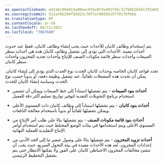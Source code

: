 ```yaml
---
ms.openlocfilehash: e42a0c994413a00eac931e0f3ed92f5bc31fb052b561793a03297b61adaf76c5
ms.sourcegitcommit: 511a76b204f93d23cf9f7a70059525f79170f6bb
ms.translationtype: HT
ms.contentlocale: ar-SA
ms.lasthandoff: 08/11/2021
ms.locfileid: "7067680"
---
```

يتم استخدام وظائف كانبان للأحداث حيث يجب إنشاء وظائف كانبان، فقط عند حدوث أحداث معينة. الأحداث التي تؤدي إلى تشغيل وظائف كانبان هذه هي أحداث سطر المبيعات وأحداث سطر قائمة مكونات الصنف للإنتاج وأحداث تجديد المخزون وأحداث سطر كانبان.

تحدد قواعد كانبان الخاصة بوحدات كانبان الحدث نوع الحدث الذي يؤدي إلى إنشاء كانبان. يمكن أن تحدث هذه المشغلات تلقائياً، عند تشغيل وظيفة دفعة، أو يدوياً حسب نوع الحدث وسياسة إنشاء كانبان للحدث.

- **أحداث بنود المبيعات** - يتم تشغيلها استناداً إلى خط المبيعات ويمكن أن تتضمن استخدام برنامج التحويلات النقدية لتوفير تواريخ تسليم أكثر دقة للعميل.

- **أحداث بنود كانبان** - يتم تشغيلها استناداً إلى وظائف كانبان ذات المستوى الأعلى ويمكن تشغيلها تلقائياً أو يدوياً باستخدام معالجة الدُفعات.

- **أحداث بنود قائمة مكونات الصنف** - يتم تشغيلها بناءً على طلب أمر الإنتاج من المستوى الأعلى ويتم استخدامها في بيئات الوضع المختلط حيث يتم استخدام أوامر الإنتاج التقليدية للعملية النهائية.

- **أحداث تزويد المخزون** - يتم تشغيلها بناءً على وصول عنصر ما إلى الحد الأدنى من إعدادات المخزون. تُعد هذه الأحداث مفيدة في بيئة التحول السريع، حيث يجب أن تنشئ مخالفات المخزون الاحتياطي كانبان على الفور ولا يمكنها الانتظار حتى يتم تشغيل التخطيط الرئيسي. 

